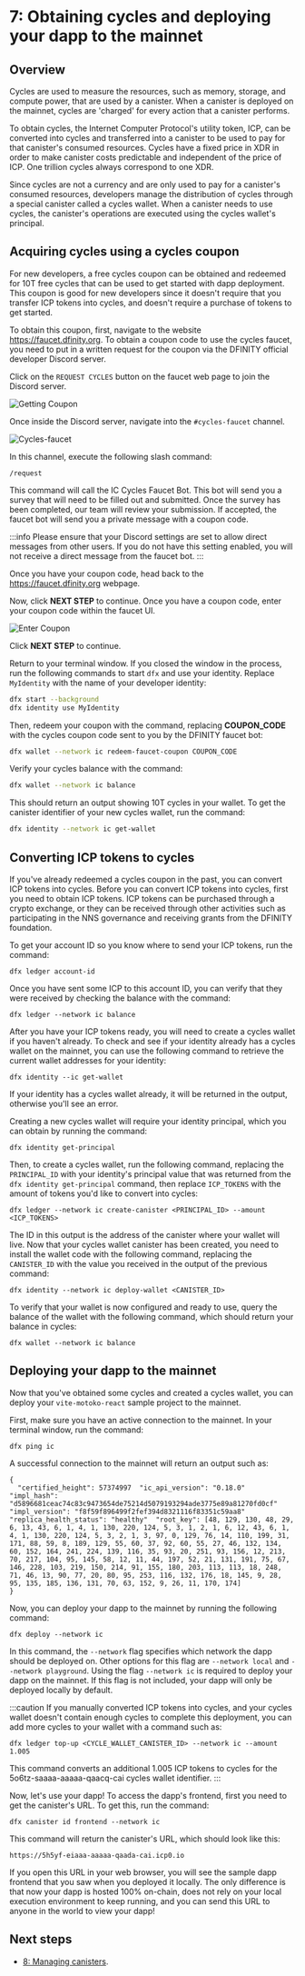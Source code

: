 # 7: Obtaining cycles and deploying your dapp to the mainnet
 
## Overview

Cycles are used to measure the resources, such as memory, storage, and compute power, that are used by a canister. When a canister is deployed on the mainnet, cycles are 'charged' for every action that a canister performs. 

To obtain cycles, the Internet Computer Protocol's utility token, ICP, can be converted into cycles and transferred into a canister to be used to pay for that canister's consumed resources. Cycles have a fixed price in XDR in order to make canister costs predictable and independent of the price of ICP. One trillion cycles always correspond to one XDR.

Since cycles are not a currency and are only used to pay for a canister's consumed resources, developers manage the distribution of cycles through a special canister called a cycles wallet. When a canister needs to use cycles, the canister's operations are executed using the cycles wallet's principal. 

## Acquiring cycles using a cycles coupon

For new developers, a free cycles coupon can be obtained and redeemed for 10T free cycles that can be used to get started with dapp deployment. This coupon is good for new developers since it doesn't require that you transfer ICP tokens into cycles, and doesn't require a purchase of tokens to get started.

To obtain this coupon, first, navigate to the website https://faucet.dfinity.org. To obtain a coupon code to use the cycles faucet, you need to put in a written request for the coupon via the DFINITY official developer Discord server.

Click on the `REQUEST CYCLES` button on the faucet web page to join the Discord server.

![Getting Coupon](_attachments/faucet_step_1.png)

Once inside the Discord server, navigate into the `#cycles-faucet` channel. 

![Cycles-faucet](_attachments/cycles-faucet.png)

In this channel, execute the following slash command:

```
/request
```

This command will call the IC Cycles Faucet Bot. This bot will send you a survey that will need to be filled out and submitted. Once the survey has been completed, our team will review your submission. If accepted, the faucet bot will send you a private message with a coupon code.

:::info
Please ensure that your Discord settings are set to allow direct messages from other users. If you do not have this setting enabled, you will not receive a direct message from the faucet bot.
:::

Once you have your coupon code, head back to the <https://faucet.dfinity.org> webpage. 

Now, click **NEXT STEP** to continue. Once you have a coupon code, enter your coupon code within the faucet UI.

![Enter Coupon](_attachments/faucet_step_3.png)

Click **NEXT STEP** to continue.

Return to your terminal window. If you closed the window in the process, run the following commands to start `dfx` and use your identity. Replace `MyIdentity` with the name of your developer identity:

```sh
dfx start --background
dfx identity use MyIdentity
```

Then, redeem your coupon with the command, replacing **COUPON_CODE** with the cycles coupon code sent to you by the DFINITY faucet bot:

```sh
dfx wallet --network ic redeem-faucet-coupon COUPON_CODE
```

Verify your cycles balance with the command:

```sh
dfx wallet --network ic balance
```

This should return an output showing 10T cycles in your wallet. To get the canister identifier of your new cycles wallet, run the command:

```sh
dfx identity --network ic get-wallet
```

## Converting ICP tokens to cycles

If you've already redeemed a cycles coupon in the past, you can convert ICP tokens into cycles. Before you can convert ICP tokens into cycles, first you need to obtain ICP tokens. ICP tokens can be purchased through a crypto exchange, or they can be received through other activities such as participating in the NNS governance and receiving grants from the DFINITY foundation.

To get your account ID so you know where to send your ICP tokens, run the command:

```
dfx ledger account-id
```

Once you have sent some ICP to this account ID, you can verify that they were received by checking the balance with the command:

```
dfx ledger --network ic balance
```

After you have your ICP tokens ready, you will need to create a cycles wallet if you haven't already. To check and see if your identity already has a cycles wallet on the mainnet, you can use the following command to retrieve the current wallet addresses for your identity:

```
dfx identity --ic get-wallet
```

If your identity has a cycles wallet already, it will be returned in the output, otherwise you'll see an error.

Creating a new cycles wallet will require your identity principal, which you can obtain by running the command:

```
dfx identity get-principal
```

Then, to create a cycles wallet, run the following command, replacing the `PRINCIPAL_ID` with your identity's principal value that was returned from the `dfx identity get-principal` command, then replace `ICP_TOKENS` with the amount of tokens you'd like to convert into cycles:

```
dfx ledger --network ic create-canister <PRINCIPAL_ID> --amount <ICP_TOKENS>
```

The ID in this output is the address of the canister where your wallet will live. Now that your cycles wallet canister has been created, you need to install the wallet code with the following command, replacing the `CANISTER_ID` with the value you received in the output of the previous command:

```
dfx identity --network ic deploy-wallet <CANISTER_ID>
```

To verify that your wallet is now configured and ready to use, query the balance of the wallet with the following command, which should return your balance in cycles:

```
dfx wallet --network ic balance
```

## Deploying your dapp to the mainnet

Now that you've obtained some cycles and created a cycles wallet, you can deploy your `vite-motoko-react` sample project to the mainnet. 

First, make sure you have an active connection to the mainnet. In your terminal window, run the command:

```
dfx ping ic
```

A successful connection to the mainnet will return an output such as:

```
{
  "certified_height": 57374997  "ic_api_version": "0.18.0"  "impl_hash": "d5896681ceac74c83c9473654de75214d5079193294ade3775e89a81270fd0cf"  "impl_version": "f8f59f896499f2fef394d8321116f83351c59aa8"  "replica_health_status": "healthy"  "root_key": [48, 129, 130, 48, 29, 6, 13, 43, 6, 1, 4, 1, 130, 220, 124, 5, 3, 1, 2, 1, 6, 12, 43, 6, 1, 4, 1, 130, 220, 124, 5, 3, 2, 1, 3, 97, 0, 129, 76, 14, 110, 199, 31, 171, 88, 59, 8, 189, 129, 55, 60, 37, 92, 60, 55, 27, 46, 132, 134, 60, 152, 164, 241, 224, 139, 116, 35, 93, 20, 251, 93, 156, 12, 213, 70, 217, 104, 95, 145, 58, 12, 11, 44, 197, 52, 21, 131, 191, 75, 67, 146, 228, 103, 219, 150, 214, 91, 155, 180, 203, 113, 113, 18, 248, 71, 46, 13, 90, 77, 20, 80, 95, 253, 116, 132, 176, 18, 145, 9, 28, 95, 135, 185, 136, 131, 70, 63, 152, 9, 26, 11, 170, 174]
}
```

Now, you can deploy your dapp to the mainnet by running the following command:

```
dfx deploy --network ic
```

In this command, the `--network` flag specifies which network the dapp should be deployed on. Other options for this flag are `--network local` and `--network playground`. Using the flag `--network ic` is required to deploy your dapp on the mainnet. If this flag is not included, your dapp will only be deployed locally by default.

:::caution
If you manually converted ICP tokens into cycles, and your cycles wallet doesn't contain enough cycles to complete this deployment, you can add more cycles to your wallet with a command such as:

```
dfx ledger top-up <CYCLE_WALLET_CANISTER_ID> --network ic --amount 1.005
```

This command converts an additional 1.005 ICP tokens to cycles for the 5o6tz-saaaa-aaaaa-qaacq-cai cycles wallet identifier.
:::

Now, let's use your dapp! To access the dapp's frontend, first you need to get the canister's URL. To get this, run the command:

```
dfx canister id frontend --network ic
```

This command will return the canister's URL, which should look like this:

```
https://5h5yf-eiaaa-aaaaa-qaada-cai.icp0.io
```

If you open this URL in your web browser, you will see the sample dapp frontend that you saw when you deployed it locally. The only difference is that now your dapp is hosted 100% on-chain, does not rely on your local execution environment to keep running, and you can send this URL to anyone in the world to view your dapp!

## Next steps

- [8: Managing canisters](8-managing-canisters.md).
